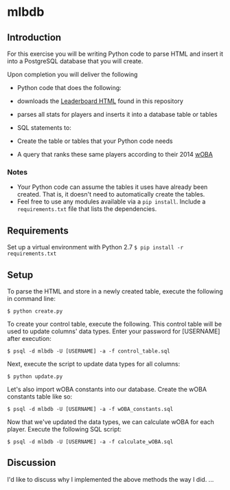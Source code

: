 # mlbdb

## Introduction

For this exercise you will be writing Python code to parse HTML and insert it into a PostgreSQL database that you will create.

Upon completion you will deliver the following
* Python code that does the following:
 * downloads the [Leaderboard HTML](https://raw.githubusercontent.com/kruser/interview-developer/master/python/leaderboard.html) found in this repository
 * parses all stats for players and inserts it into a database table or tables

* SQL statements to:
 * Create the table or tables that your Python code needs
 * A query that ranks these same players according to their 2014 [wOBA](http://www.fangraphs.com/library/offense/woba/)

### Notes

* Your Python code can assume the tables it uses have already been created. That is, it doesn't need to 
automatically create the tables.
* Feel free to use any modules available via a ```pip install```. Include a ```requirements.txt``` file that
lists the dependencies.

## Requirements
Set up a virtual environment with Python 2.7
```$ pip install -r requirements.txt```

## Setup
To parse the HTML and store in a newly created table, execute the following in command line:
```
$ python create.py
```
To create your control table, execute the following. This control table will be used to update columns' data types. Enter your password for [USERNAME] after execution:
```
$ psql -d mlbdb -U [USERNAME] -a -f control_table.sql
```
Next, execute the script to update data types for all columns:
```
$ python update.py
```
Let's also import wOBA constants into our database. Create the wOBA constants table like so:
```
$ psql -d mlbdb -U [USERNAME] -a -f wOBA_constants.sql
```
Now that we've updated the data types, we can calculate wOBA for each player. Execute the following SQL script:
```
$ psql -d mlbdb -U [USERNAME] -a -f calculate_wOBA.sql
```

## Discussion
I'd like to discuss why I implemented the above methods the way I did.
...
